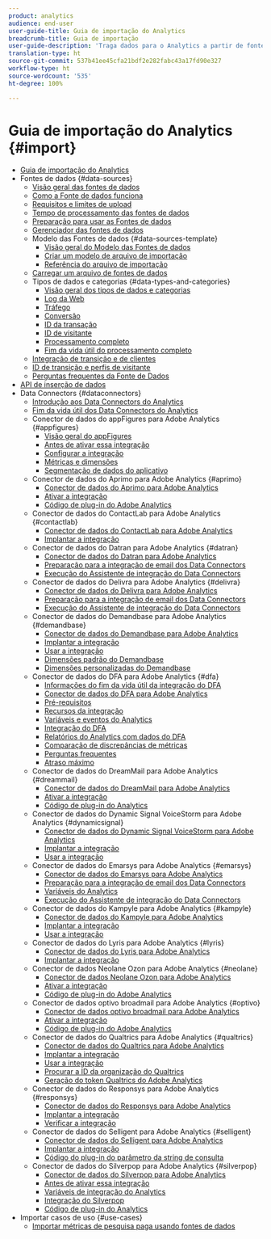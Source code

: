 ```yaml
---
product: analytics
audience: end-user
user-guide-title: Guia de importação do Analytics
breadcrumb-title: Guia de importação
user-guide-description: 'Traga dados para o Analytics a partir de fontes externas, em massa ou em tempo real. '
translation-type: ht
source-git-commit: 537b41ee45cfa21bdf2e282fabc43a17fd90e327
workflow-type: ht
source-wordcount: '535'
ht-degree: 100%

---
```



# Guia de importação do Analytics {#import}

+ [Guia de importação do Analytics](home.md)
+ Fontes de dados {#data-sources}
   + [Visão geral das fontes de dados](c-data-sources/datasrc-home.md)
   + [Como a Fonte de dados funciona](c-data-sources/datasrc-how-data-sources-works.md)
   + [Requisitos e limites de upload](c-data-sources/datasrc-requirements.md)
   + [Tempo de processamento das fontes de dados](c-data-sources/datasrc-processing-time.md)
   + [Preparação para usar as Fontes de dados](c-data-sources/datasrc-preparing.md)
   + [Gerenciador das fontes de dados](c-data-sources/datasrc-manager.md)
   + Modelo das Fontes de dados {#data-sources-template}
      + [Visão geral do Modelo das Fontes de dados](c-data-sources/datasrc-template/datasrc-template-file.md)
      + [Criar um modelo de arquivo de importação](c-data-sources/datasrc-template/t-datasrc-creating-data-sources-file.md)
      + [Referência do arquivo de importação](c-data-sources/datasrc-template/datasrc-import-file-reference.md)
   + [Carregar um arquivo de fontes de dados](c-data-sources/t-datasrc-uploading-data.md)
   + Tipos de dados e categorias {#data-types-and-categories}
      + [Visão geral dos tipos de dados e categorias](c-data-sources/c-datasrc-types/datasrc-categories.md)
      + [Log da Web](c-data-sources/c-datasrc-types/datasrc-web-log.md)
      + [Tráfego](c-data-sources/c-datasrc-types/datasrc-traffic.md)
      + [Conversão](c-data-sources/c-datasrc-types/datasrc-conversion.md)
      + [ID da transação](c-data-sources/c-datasrc-types/datasrc-transactionid.md)
      + [ID de visitante](c-data-sources/c-datasrc-types/datasrc-visitorid.md)
      + [Processamento completo](c-data-sources/c-datasrc-types/datasrc-full-processing.md)
      + [Fim da vida útil do processamento completo](c-data-sources/c-datasrc-types/datasrc-fullproc-eol.md)
   + [Integração de transição e de clientes](c-data-sources/datasrc-integrating-offline-data.md)
   + [ID de transição e perfis de visitante](c-data-sources/datasrc-tid-visitor-profile.md)
   + [Perguntas frequentes da Fonte de Dados](c-data-sources/datasrc-faq.md)
+ [API de inserção de dados](c-data-insertion-api/c-data-insertion-api.md)
+ Data Connectors {#dataconnectors}
   + [Introdução aos Data Connectors do Analytics](data-connectors/getting-started-data-connectors.md)
   + [Fim da vida útil dos Data Connectors do Analytics](data-connectors/data-connectors-eol.md)
   + Conector de dados do appFigures para Adobe Analytics {#appfigures}
      + [Visão geral do appFigures](data-connectors/appfigures-overview/appfigures-overview.md)
      + [Antes de ativar essa integração](data-connectors/appfigures-overview/appfigures-before-activation.md)
      + [Configurar a integração](data-connectors/appfigures-overview/t-appfigures-integration.md)
      + [Métricas e dimensões](data-connectors/appfigures-overview/appfigures-metrics.md)
      + [Segmentação de dados do aplicativo](data-connectors/appfigures-overview/appfigures-segment-filter.md)
   + Conector de dados do Aprimo para Adobe Analytics {#aprimo}
      + [Conector de dados do Aprimo para Adobe Analytics](data-connectors/aprimo-overview/aprimo-overview.md)
      + [Ativar a integração](data-connectors/aprimo-overview/t-aprimo-activate.md)
      + [Código de plug-in do Adobe Analytics](data-connectors/aprimo-overview/aprimo-sitecatalyst-code.md)
   + Conector de dados do ContactLab para Adobe Analytics {#contactlab}
      + [Conector de dados do ContactLab para Adobe Analytics](data-connectors/c-contactlab-data-connector-for-adobe-analytics/c-contactlab-data-connector-for-adobe-analytics.md)
      + [Implantar a integração](data-connectors/c-contactlab-data-connector-for-adobe-analytics/contactlab-deploying-the-integration.md)
   + Conector de dados do Datran para Adobe Analytics {#datran}
      + [Conector de dados do Datran para Adobe Analytics](data-connectors/datran-integration-overview/datran-integration-overview.md)
      + [Preparação para a integração de email dos Data Connectors](data-connectors/datran-integration-overview/datran-configuring-integration.md)
      + [Execução do Assistente de integração do Data Connectors](data-connectors/datran-integration-overview/t-datran-wizard.md)
   + Conector de dados do Delivra para Adobe Analytics {#delivra}
      + [Conector de dados do Delivra para Adobe Analytics](data-connectors/delivra-integration-overview/delivra-integration-overview.md)
      + [Preparação para a integração de email dos Data Connectors](data-connectors/delivra-integration-overview/delivra-configuring-the-genesis-delivra-integration.md)
      + [Execução do Assistente de integração do Data Connectors](data-connectors/delivra-integration-overview/t-delivra-running-the-genesis-integration-wizard.md)
   + Conector de dados do Demandbase para Adobe Analytics {#demandbase}
      + [Conector de dados do Demandbase para Adobe Analytics](data-connectors/demandbase-home/demandbase-home.md)
      + [Implantar a integração](data-connectors/demandbase-home/demandbase-deploying.md)
      + [Usar a integração](data-connectors/demandbase-home/demandbase-using-integration.md)
      + [Dimensões padrão do Demandbase](data-connectors/demandbase-home/demandbase-standard-dimensions.md)
      + [Dimensões personalizadas do Demandbase](data-connectors/demandbase-home/demandbase-custom-dimensions.md)
   + Conector de dados do DFA para Adobe Analytics {#dfa}
      + [Informações do fim da vida útil da integração do DFA](data-connectors/dfa-data-connector-analytics/dfa-eol.md)
      + [Conector de dados do DFA para Adobe Analytics](data-connectors/dfa-data-connector-analytics/dfa-data-connector-analytics.md)
      + [Pré-requisitos](data-connectors/dfa-data-connector-analytics/dfa-prerequisites.md)
      + [Recursos da integração](data-connectors/dfa-data-connector-analytics/dfa-integration-features.md)
      + [Variáveis e eventos do Analytics](data-connectors/dfa-data-connector-analytics/dfa-analytics-variables-and-events.md)
      + [Integração do DFA](data-connectors/dfa-data-connector-analytics/dfa-integration.md)
      + [Relatórios do Analytics com dados do DFA](data-connectors/dfa-data-connector-analytics/dfa-analytics-reports.md)
      + [Comparação de discrepâncias de métricas](data-connectors/dfa-data-connector-analytics/dfa-reconciling-metric-discrepancies.md)
      + [Perguntas frequentes](data-connectors/dfa-data-connector-analytics/dfa-faq.md)
      + [Atraso máximo](data-connectors/dfa-data-connector-analytics/maxdelay.md)
   + Conector de dados do DreamMail para Adobe Analytics {#dreammail}
      + [Conector de dados do DreamMail para Adobe Analytics](data-connectors/dreammail-overview/dreammail-overview.md)
      + [Ativar a integração](data-connectors/dreammail-overview/t-dreammail-activate.md)
      + [Código de plug-in do Analytics](data-connectors/dreammail-overview/dreammail-analytics-code.md)
   + Conector de dados do Dynamic Signal VoiceStorm para Adobe Analytics {#dynamicsignal}
      + [Conector de dados do Dynamic Signal VoiceStorm para Adobe Analytics](data-connectors/dynamic-signal-for-analytics/dynamic-signal-for-analytics.md)
      + [Implantar a integração](data-connectors/dynamic-signal-for-analytics/dynamic-signal-deploy-integration.md)
      + [Usar a integração](data-connectors/dynamic-signal-for-analytics/dynamic-signal-use-integration.md)
   + Conector de dados do Emarsys para Adobe Analytics {#emarsys}
      + [Conector de dados do Emarsys para Adobe Analytics](data-connectors/emarsys-overview/emarsys-overview.md)
      + [Preparação para a integração de email dos Data Connectors](data-connectors/emarsys-overview/emarsys-configure-integration.md)
      + [Variáveis do Analytics](data-connectors/emarsys-overview/emarsys-variables.md)
      + [Execução do Assistente de integração do Data Connectors](data-connectors/emarsys-overview/emarsys-wizard.md)
   + Conector de dados do Kampyle para Adobe Analytics {#kampyle}
      + [Conector de dados do Kampyle para Adobe Analytics](data-connectors/kampyle-home/kampyle-home.md)
      + [Implantar a integração](data-connectors/kampyle-home/kampyle-deploy.md)
      + [Usar a integração](data-connectors/kampyle-home/kampyle-integration.md)
   + Conector de dados do Lyris para Adobe Analytics {#lyris}
      + [Conector de dados do Lyris para Adobe Analytics](data-connectors/lyris-overview/lyris-overview.md)
      + [Implantar a integração](data-connectors/lyris-overview/lyris-deploy-integration.md)
   + Conector de dados Neolane Ozon para Adobe Analytics {#neolane}
      + [Conector de dados Neolane Ozon para Adobe Analytics](data-connectors/neolane-overview/neolane-overview.md)
      + [Ativar a integração](data-connectors/neolane-overview/neolane-activate.md)
      + [Código de plug-in do Adobe Analytics](data-connectors/neolane-overview/neolane-plugin-code.md)
   + Conector de dados optivo broadmail para Adobe Analytics {#optivo}
      + [Conector de dados optivo broadmail para Adobe Analytics](data-connectors/optivo-overview/optivo-overview.md)
      + [Ativar a integração](data-connectors/optivo-overview/optivo-activate.md)
      + [Código de plug-in do Adobe Analytics](data-connectors/optivo-overview/optivo-plugin-code.md)
   + Conector de dados do Qualtrics para Adobe Analytics {#qualtrics}
      + [Conector de dados do Qualtrics para Adobe Analytics](data-connectors/qualtrics-overview/qualtrics-overview.md)
      + [Implantar a integração](data-connectors/qualtrics-overview/qualtrics-deploying.md)
      + [Usar a integração](data-connectors/qualtrics-overview/qualtrics-integration.md)
      + [Procurar a ID da organização do Qualtrics](data-connectors/qualtrics-overview/qualtrics-org-id.md)
      + [Geração do token Qualtrics do Adobe Analytics ](data-connectors/qualtrics-overview/qualtrics-token.md)
   + Conector de dados do Responsys para Adobe Analytics {#responsys}
      + [Conector de dados do Responsys para Adobe Analytics](data-connectors/responsys-home/responsys-home.md)
      + [Implantar a integração](data-connectors/responsys-home/responsys-deploy/responsys-deploy.md)
      + [Verificar a integração](data-connectors/responsys-home/responsys-verify.md)
   + Conector de dados do Selligent para Adobe Analytics {#selligent}
      + [Conector de dados do Selligent para Adobe Analytics](data-connectors/selligent-overview/selligent-overview.md)
      + [Implantar a integração](data-connectors/selligent-overview/selligent-deploy-integration.md)
      + [Código do plug-in do parâmetro da string de consulta](data-connectors/selligent-overview/selligent-plugin-code.md)
   + Conector de dados do Silverpop para Adobe Analytics {#silverpop}
      + [Conector de dados do Silverpop para Adobe Analytics](data-connectors/silverpop-overview/silverpop-overview.md)
      + [Antes de ativar essa integração](data-connectors/silverpop-overview/silverpop-before-activation/silverpop-before-activation.md)
      + [Variáveis de integração do Analytics](data-connectors/silverpop-overview/silverpop-variables.md)
      + [Integração do Silverpop](data-connectors/silverpop-overview/silverpop-wizard.md)
      + [Código de plug-in do Analytics](data-connectors/silverpop-overview/silverpop-analytics-code.md)
+ Importar casos de uso {#use-cases}
   + [Importar métricas de pesquisa paga usando fontes de dados](use-cases/paid-search-metrics.md)

